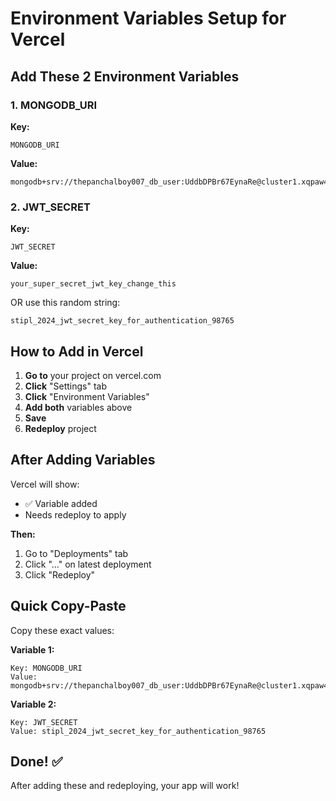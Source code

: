 # Environment Variables Setup for Vercel

## Add These 2 Environment Variables

### 1. MONGODB_URI
**Key:**
```
MONGODB_URI
```

**Value:**
```
mongodb+srv://thepanchalboy007_db_user:UddbDPBr67EynaRe@cluster1.xqpaw45.mongodb.net/machine_catalog
```

### 2. JWT_SECRET
**Key:**
```
JWT_SECRET
```

**Value:**
```
your_super_secret_jwt_key_change_this
```
OR use this random string:
```
stipl_2024_jwt_secret_key_for_authentication_98765
```

## How to Add in Vercel

1. **Go to** your project on vercel.com
2. **Click** "Settings" tab
3. **Click** "Environment Variables"
4. **Add both** variables above
5. **Save**
6. **Redeploy** project

## After Adding Variables

Vercel will show:
- ✅ Variable added
- Needs redeploy to apply

**Then:**
1. Go to "Deployments" tab
2. Click "..." on latest deployment
3. Click "Redeploy"

## Quick Copy-Paste

Copy these exact values:

**Variable 1:**
```
Key: MONGODB_URI
Value: mongodb+srv://thepanchalboy007_db_user:UddbDPBr67EynaRe@cluster1.xqpaw45.mongodb.net/machine_catalog
```

**Variable 2:**
```
Key: JWT_SECRET
Value: stipl_2024_jwt_secret_key_for_authentication_98765
```

## Done! ✅

After adding these and redeploying, your app will work!

